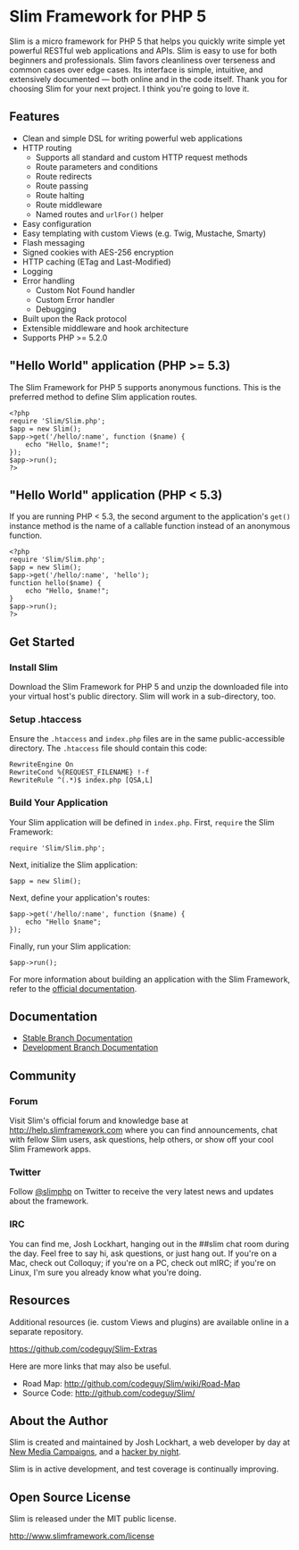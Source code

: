 # Slim Framework for PHP 5

Slim is a micro framework for PHP 5 that helps you quickly write simple yet powerful RESTful web applications and APIs. Slim is easy to use for both beginners and professionals. Slim favors cleanliness over terseness and common cases over edge cases. Its interface is simple, intuitive, and extensively documented — both online and in the code itself. Thank you for choosing Slim for your next project. I think you're going to love it.

## Features

* Clean and simple DSL for writing powerful web applications
* HTTP routing
    * Supports all standard and custom HTTP request methods
    * Route parameters and conditions
    * Route redirects
    * Route passing
    * Route halting
    * Route middleware
    * Named routes and `urlFor()` helper
* Easy configuration
* Easy templating with custom Views (e.g. Twig, Mustache, Smarty)
* Flash messaging
* Signed cookies with AES-256 encryption
* HTTP caching (ETag and Last-Modified)
* Logging
* Error handling
    * Custom Not Found handler
    * Custom Error handler
    * Debugging
* Built upon the Rack protocol
* Extensible middleware and hook architecture
* Supports PHP >= 5.2.0

## "Hello World" application (PHP >= 5.3)

The Slim Framework for PHP 5 supports anonymous functions. This is the preferred method to define Slim application routes.

    <?php
    require 'Slim/Slim.php';
    $app = new Slim();
    $app->get('/hello/:name', function ($name) {
        echo "Hello, $name!";
    });
    $app->run();
    ?>

## "Hello World" application (PHP < 5.3)

If you are running PHP < 5.3, the second argument to the application's `get()` instance method is the name of a callable function instead of an anonymous function.

    <?php
    require 'Slim/Slim.php';
    $app = new Slim();
    $app->get('/hello/:name', 'hello');
    function hello($name) {
        echo "Hello, $name!";
    }
    $app->run();
    ?>

## Get Started

### Install Slim

Download the Slim Framework for PHP 5 and unzip the downloaded file into your virtual host's public directory. Slim will work in a sub-directory, too.

### Setup .htaccess

Ensure the `.htaccess` and `index.php` files are in the same public-accessible directory. The `.htaccess` file should contain this code:

    RewriteEngine On
    RewriteCond %{REQUEST_FILENAME} !-f
    RewriteRule ^(.*)$ index.php [QSA,L]

### Build Your Application

Your Slim application will be defined in `index.php`. First, `require` the Slim Framework:

    require 'Slim/Slim.php';

Next, initialize the Slim application:

    $app = new Slim();

Next, define your application's routes:

    $app->get('/hello/:name', function ($name) {
        echo "Hello $name";
    });

Finally, run your Slim application:

    $app->run();

For more information about building an application with the Slim Framework, refer to the [official documentation](http://github.com/codeguy/Slim/wiki/Slim-Framework-Documentation).

## Documentation 

* [Stable Branch Documentation](http://www.slimframework.com/documentation/stable)
* [Development Branch Documentation](http://www.slimframework.com/documentation/develop)

## Community

### Forum

Visit Slim's official forum and knowledge base at <http://help.slimframework.com> where you can find announcements, chat with fellow Slim users, ask questions, help others, or show off your cool Slim Framework apps.

### Twitter

Follow [@slimphp](http://www.twitter.com/slimphp) on Twitter to receive the very latest news and updates about the framework.

### IRC

You can find me, Josh Lockhart, hanging out in the ##slim chat room during the day. Feel free to say hi, ask questions, or just hang out. If you're on a Mac, check out Colloquy; if you're on a PC, check out mIRC; if you're on Linux, I'm sure you already know what you're doing.

## Resources

Additional resources (ie. custom Views and plugins) are available online in a separate repository.

<https://github.com/codeguy/Slim-Extras>

Here are more links that may also be useful.

* Road Map:       <http://github.com/codeguy/Slim/wiki/Road-Map>
* Source Code:    <http://github.com/codeguy/Slim/>

## About the Author

Slim is created and maintained by Josh Lockhart, a web developer by day at [New Media Campaigns](http://www.newmediacampaigns.com), and a [hacker by night](http://github.com/codeguy).

Slim is in active development, and test coverage is continually improving.

## Open Source License

Slim is released under the MIT public license.

<http://www.slimframework.com/license>
